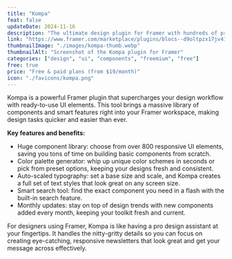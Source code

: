 ```yaml
---
title: "Kompa"
feat: false
updateDate: 2024-11-16
description: "The ultimate design plugin for Framer with hundreds of prebuilt, responsive UI elements."
link: "https://www.framer.com/marketplace/plugins/blocs--d9oltpzx17jv41rd6166x4p5z/?via=julesvcode"
thumbnailImage: "./images/kompa-thumb.webp"
thumbnailAlt: "Screenshot of the Kompa plugin for Framer"
categories: ["design", "ui", "components", "freemium", "free"]
free: true
price: "Free & paid plans (from $19/month)"
icon: "./favicons/kompa.png"
---
```


Kompa is a powerful Framer plugin that supercharges your design workflow with ready-to-use UI elements. This tool brings a massive library of components and smart features right into your Framer workspace, making design tasks quicker and easier than ever.

<b>Key features and benefits:</b>

- Huge component library: choose from over 800 responsive UI elements, saving you tons of time on building basic components from scratch.
- Color palette generator: whip up unique color schemes in seconds or pick from preset options, keeping your designs fresh and consistent.
- Auto-scaled typography: set a base size and scale, and Kompa creates a full set of text styles that look great on any screen size.
- Smart search tool: find the exact component you need in a flash with the built-in search feature.
- Monthly updates: stay on top of design trends with new components added every month, keeping your toolkit fresh and current.

For designers using Framer, Kompa is like having a pro design assistant at your fingertips. It handles the nitty-gritty details so you can focus on creating eye-catching, responsive newsletters that look great and get your message across effectively.
